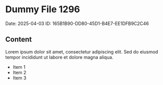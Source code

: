 # Dummy File 1296

Date: 2025-04-03
ID: 165B1B90-DD80-45D1-B4E7-EE1DFB9C2C46

## Content

Lorem ipsum dolor sit amet, consectetur adipiscing elit.
Sed do eiusmod tempor incididunt ut labore et dolore magna aliqua.

* Item 1
* Item 2
* Item 3

